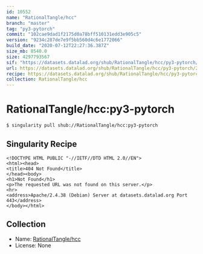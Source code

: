 ```yaml
---
id: 10552
name: "RationalTangle/hcc"
branch: "master"
tag: "py3-pytorch"
commit: "102cae9dad1f2175d0a78bff510131edd3e905c5"
version: "9234c287de7e9f5bb560d4c6e1772066"
build_date: "2020-07-12T22:27:36.387Z"
size_mb: 8540.0
size: 4297793567
sif: "https://datasets.datalad.org/shub/RationalTangle/hcc/py3-pytorch/2020-07-12-102cae9d-9234c287/9234c287de7e9f5bb560d4c6e1772066.sif"
url: https://datasets.datalad.org/shub/RationalTangle/hcc/py3-pytorch/2020-07-12-102cae9d-9234c287/
recipe: https://datasets.datalad.org/shub/RationalTangle/hcc/py3-pytorch/2020-07-12-102cae9d-9234c287/Singularity
collection: RationalTangle/hcc
---
```


# RationalTangle/hcc:py3-pytorch

```bash
$ singularity pull shub://RationalTangle/hcc:py3-pytorch
```

## Singularity Recipe

```singularity
<!DOCTYPE HTML PUBLIC "-//IETF//DTD HTML 2.0//EN">
<html><head>
<title>404 Not Found</title>
</head><body>
<h1>Not Found</h1>
<p>The requested URL was not found on this server.</p>
<hr>
<address>Apache/2.4.38 (Debian) Server at datasets.datalad.org Port 443</address>
</body></html>
```

## Collection

 - Name: [RationalTangle/hcc](https://github.com/RationalTangle/hcc)
 - License: None

